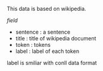 This data is based on wikipedia.

*field*
 - sentence : a sentence
 - title : title of wikipedia document
 - token : tokens
 - label : label of each token

label is smiliar with conll data format
